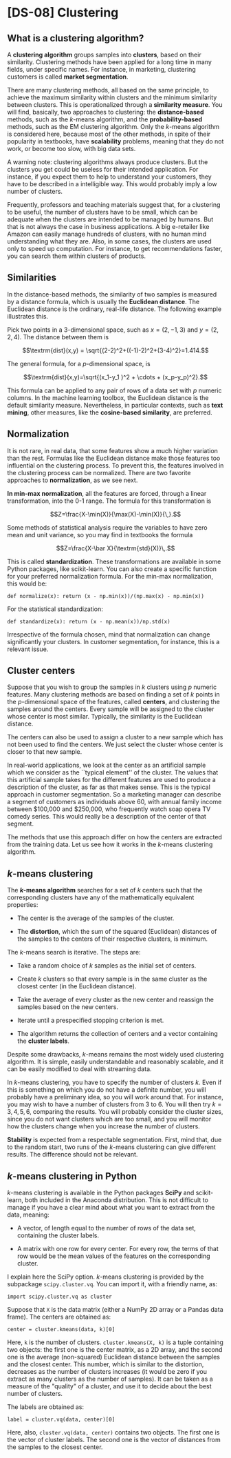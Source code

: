 # [DS-08] Clustering

## What is a clustering algorithm?

A **clustering algorithm** groups samples into **clusters**, based on their similarity. Clustering methods have been applied for a long time in many fields, under specific names. For instance, in marketing, clustering customers is called **market segmentation**. 

There are many clustering methods, all based on the same principle, to achieve the maximum similarity within clusters and the minimum similarity between clusters. This is operationalized through a **similarity measure**. You will find, basically, two approaches to clustering: the **distance-based** methods, such as the $k$-means algorithm, and the **probability-based** methods, such as the EM clustering algorithm. Only the $k$-means algorithm is considered here, because most of the other methods, in spite of their popularity in textbooks, have **scalability** problems, meaning that they do not work, or become too slow, with big data sets.

A warning note: clustering algorithms always produce clusters. But the clusters you get could be useless for their intended application. For instance, if you expect them to help to understand your customers, they have to be described in a intelligible way. This would probably imply a low number of clusters.

Frequently, professors and teaching materials suggest that, for a clustering to be useful, the number of clusters have to be small, which can be adequate when the clusters are intended to be managed by humans. But that is not always the case in business applications. A big e-retailer like Amazon can easily manage hundreds of clusters, with no human mind understanding what they are. Also, in some cases, the clusters are used only to speed up computation. For instance, to get recommendations faster, you can search them within clusters of products.

## Similarities

In the distance-based methods, the similarity of two samples is measured by a distance formula, which is usually the **Euclidean distance**. The Euclidean distance is the ordinary, real-life distance. The following example illustrates this.

Pick two points in a 3-dimensional space, such as $x=(2,-1,3)$ and $y=(2,2,4)$. The distance between them is

$$\textrm{dist}(x,y) = \sqrt{(2-2)^2+((-1)-2)^2+(3-4)^2}=1.414.$$

The general formula, for a $p$-dimensional space, is

$$\textrm{dist}(x,y)=\sqrt{(x_1-y_1 )^2 + \cdots + (x_p-y_p)^2}.$$

This formula can be applied to any pair of rows of a data set with $p$ numeric columns. In the machine learning toolbox, the Euclidean distance is the default similarity measure. Nevertheless, in particular contexts, such as **text mining**, other measures, like the **cosine-based similarity**, are preferred.

## Normalization

It is not rare, in real data, that some features show a much higher variation than the rest. Formulas like the Euclidean distance make those features too influential on the clustering process. To prevent this, the features involved in the clustering process can be normalized. There are two favorite approaches to **normalization**, as we see next.

**In min-max normalization**, all the features are forced, through a linear transformation, into the 0-1 range. The formula for this transformation is

$$Z=\frac{X-\min(X)}{\max(X)-\min(X)}{\,}.$$

Some methods of statistical analysis require the variables to have zero mean and unit variance, so you may find in textbooks the formula

$$Z=\frac{X-\bar X}{\textrm{std}(X)}\,.$$

This is called **standardization**. These transformations are available in some Python packages, like scikit-learn. You can also create a specific function for your preferred normalization formula. For the min-max normalization, this would be:

```
def normalize(x): return (x - np.min(x))/(np.max(x) - np.min(x))
```
For the statistical standardization:

```
def standardize(x): return (x - np.mean(x))/np.std(x)
```

Irrespective of the formula chosen, mind that normalization can change significantly your clusters. In customer segmentation, for instance, this is a relevant issue.

## Cluster centers

Suppose that you wish to group the samples in $k$ clusters using $p$ numeric features. Many clustering methods are based on finding a set of $k$ points in the $p$-dimensional space of the features, called **centers**, and clustering the samples around the centers. Every sample will be assigned to the cluster whose center is most similar. Typically, the similarity is the Euclidean distance.

The centers can also be used to assign a cluster to a new sample which has not been used to find the centers. We just select the cluster whose center is closer to that new sample.

In real-world applications, we look at the center as an artificial sample which we consider as the ``typical element'' of the cluster. The values that this artificial sample takes for the different features are used to produce a description of the cluster, as far as that makes sense. This is the typical approach in customer segmentation. So a marketing manager can describe a segment of customers as individuals above 60, with annual family income between $100,000 and $250,000, who frequently watch soap opera TV comedy series. This would really be a description of the center of that segment.

The methods that use this approach differ on how the centers are extracted from the training data. Let us see how it works in the $k$-means clustering algorithm.

## *k*-means clustering

The **$k$-means algorithm** searches for a set of $k$ centers such that the corresponding clusters have any of the mathematically equivalent properties:

* The center is the average of the samples of the cluster.

* The **distortion**, which the sum of the squared (Euclidean) distances of the samples to the centers of their respective clusters, is minimum.

The $k$-means search is iterative. The steps are:

* Take a random choice of $k$ samples as the initial set of centers.

* Create $k$ clusters so that every sample is in the same cluster as the closest center (in the  Euclidean distance).

* Take the average of every cluster as the new center and reassign the samples based on the new centers.

* Iterate until a prespecified stopping criterion is met.

* The algorithm returns the collection of centers and a vector containing the **cluster labels**.

Despite some drawbacks, $k$-means remains the most widely used clustering algorithm. It is simple, easily understandable and reasonably scalable, and it can be easily modified to deal with streaming data.

In $k$-means clustering, you have to specify the number of clusters $k$. Even if this is something on which you do not have a definite number, you will probably have a preliminary idea, so you will work around that. For instance, you may wish to have a number of clusters from 3 to 6. You will then try $k = 3, 4, 5, 6$, comparing the results. You will probably consider the cluster sizes, since you do not want clusters which are too small, and you will monitor how the clusters change when you increase the number of clusters.

**Stability** is expected from a respectable segmentation. First, mind that, due to the random start, two runs of the $k$-means clustering can give different results. The difference should not be relevant. 

## *k*-means clustering in Python

*k*-means clustering is available in the Python packages **SciPy** and scikit-learn, both included in the Anaconda distribution. This is not difficult to manage if you have a clear mind about what you want to extract from the data, meaning:

* A vector, of length equal to the number of rows of the data set, containing the cluster labels.

* A matrix with one row for every center. For every row, the terms of that row would be the mean values of the features on the corresponding cluster.

I explain here the SciPy option. *k*-means clustering is provided by the subpackage `scipy.cluster.vq`. You can import it, with a friendly name, as:

```
import scipy.cluster.vq as cluster
```

Suppose that `X` is the data matrix (either a NumPy 2D array or a Pandas data frame). The centers are obtained as:

```
center = cluster.kmeans(data, k)[0]
```

Here, `k` is the number of clusters. `cluster.kmeans(X, k)` is a tuple containing two objects: the first one is the center matrix, as a 2D array, and the second one is the average (non-squared) Euclidean distance between the samples and the closest center. This number, which is similar to the distortion, decreases as the number of clusters increases (it would be zero if you extract as many clusters as the number of samples). It can be taken as a measure of the "quality" of a cluster, and use it to decide about the best number of clusters.

The labels are obtained as:

```
label = cluster.vq(data, center)[0]
```
Here, also, `cluster.vq(data, center)` contains two objects. The first one is the vector of cluster labels. The second one is the vector of distances from the samples to the closest center.

